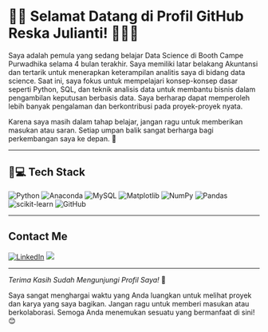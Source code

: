 # 🚀✨ Selamat Datang di Profil GitHub Reska Julianti! 👩‍💻🎉

Saya adalah pemula yang sedang belajar Data Science di Booth Campe Purwadhika selama 4 bulan terakhir. Saya memiliki latar belakang Akuntansi dan tertarik untuk menerapkan keterampilan analitis saya di bidang data science. 
Saat ini, saya fokus untuk mempelajari konsep-konsep dasar seperti Python, SQL, dan teknik analisis data untuk membantu bisnis dalam pengambilan keputusan berbasis data. Saya berharap dapat memperoleh lebih banyak pengalaman dan berkontribusi pada proyek-proyek nyata.

Karena saya masih dalam tahap belajar, jangan ragu untuk memberikan masukan atau saran. Setiap umpan balik sangat berharga bagi perkembangan saya ke depan. 🙏

---

## 🔧💻 Tech Stack

![Python](https://img.shields.io/badge/Python-3776AB?style=for-the-badge&logo=python&logoColor=white)
![Anaconda](https://img.shields.io/badge/Anaconda-44A833?style=for-the-badge&logo=anaconda&logoColor=white)
![MySQL](https://img.shields.io/badge/MySQL-4479A1?style=for-the-badge&logo=mysql&logoColor=white)
![Matplotlib](https://img.shields.io/badge/Matplotlib-11557C?style=for-the-badge&logo=plotly&logoColor=white)
![NumPy](https://img.shields.io/badge/NumPy-013243?style=for-the-badge&logo=numpy&logoColor=white)
![Pandas](https://img.shields.io/badge/Pandas-150458?style=for-the-badge&logo=pandas&logoColor=white)
![scikit-learn](https://img.shields.io/badge/scikit--learn-F7931E?style=for-the-badge&logo=scikit-learn&logoColor=white)
![GitHub](https://img.shields.io/badge/GitHub-181717?style=for-the-badge&logo=github&logoColor=white)

---

## Contact Me

<a href="https://www.linkedin.com/in/reska-julianti-159767266?lipi=urn%3Ali%3Apage%3Ad_flagship3_profile_view_base_contact_details%3BlVV%2FLRfaQKudZ1NfWGOPtg%3D%3D" target="_blank"><img src="https://img.shields.io/badge/LinkedIn-0077B5?style=for-the-badge&logo=linkedin&logoColor=white" alt="LinkedIn"></a>
<a href="mailto:reskajulianti37@gmail.com"><img src="https://img.shields.io/badge/Gmail-D14836?style=for-the-badge&logo=gmail&logoColor=white"/></a>

  <!-- </p> -->

---

*Terima Kasih Sudah Mengunjungi Profil Saya!* 🙏

Saya sangat menghargai waktu yang Anda luangkan untuk melihat proyek dan karya yang saya bagikan. Jangan ragu untuk memberi masukan atau berkolaborasi. Semoga Anda menemukan sesuatu yang bermanfaat di sini! 😊
